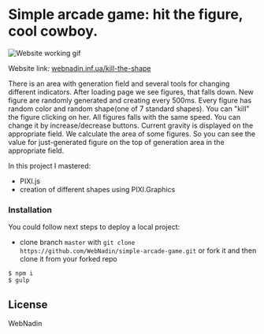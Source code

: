  # Simple arcade game: hit the figure, cool cowboy.

 ![Website working gif](https://github.com/WebNadin/simple-arcade-game/blob/master/readme-image.jpg)

 Website link: [webnadin.inf.ua/kill-the-shape](http://http://webnadin.inf.ua/kill-the-shape/)

 There is an area with generation field and several tools for changing different indicators.
 After loading page we see figures, that falls down. New figure are randomly generated and creating every 500ms. Every
 figure has random color and random shape(one of 7 standard shapes).
 You can "kill" the figure clicking on her.
 All figures falls with the same speed. You can change it by increase/decrease buttons. Current gravity is displayed
 on the appropriate field.
 We calculate the area of ​​some figures. So you can see the value for just-generated figure on the top of generation
 area in the appropriate field.

 In this project I mastered:
 - PIXI.js
 - creation of different shapes using PIXI.Graphics


### Installation

You could follow next steps to deploy a local project:
 - clone branch `master` with `git clone https://github.com/WebNadin/simple-arcade-game.git` or fork it and then clone it
 from your
 forked repo

 ```
$ npm i
$ gulp
```


License
----

WebNadin
